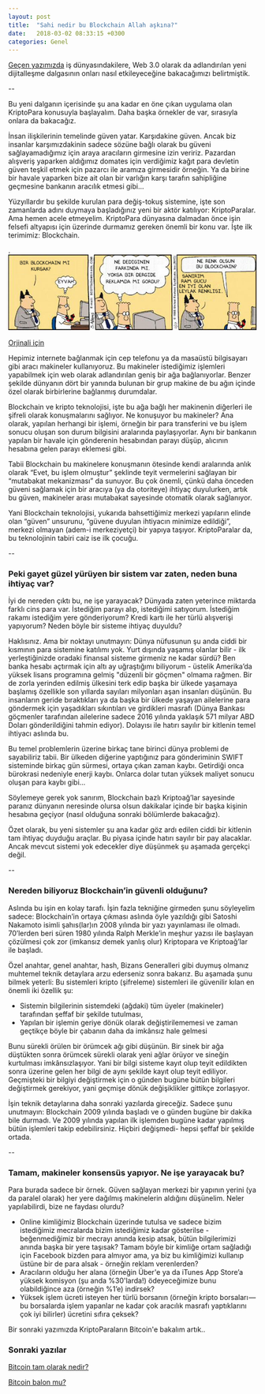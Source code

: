```yaml
---
layout: post
title:  "Sahi nedir bu Blockchain Allah aşkına?"
date:   2018-03-02 08:33:15 +0300
categories: Genel
---
```


[Geçen yazımızda](https://ademimerkezi.com/genel/2018/03/01/Geceleri-uykunuzu-ne-kaciriyor.html) iş dünyasındakilere, Web 3.0 olarak da adlandırılan yeni dijitalleşme dalgasının onları nasıl etkileyeceğine bakacağımızı belirtmiştik. 

--

Bu yeni dalganın içerisinde şu ana kadar en öne çıkan uygulama olan KriptoPara konusuyla başlayalım. Daha başka örnekler de var, sırasıyla onlara da bakacağız. 

İnsan ilişkilerinin temelinde güven yatar. Karşıdakine güven. Ancak biz insanlar karşımızdakinin sadece sözüne bağlı olarak bu güveni sağlayamadığımız için araya aracıların girmesine izin veririz. Pazardan alışveriş yaparken aldığımız domates için verdiğimiz kağıt para devletin güven teşkil etmek için pazarcı ile aramıza girmesidir örneğin. Ya da birine bir havale yaparken bize ait olan bir varlığın karşı tarafın sahipliğine geçmesine bankanın aracılık etmesi gibi... 

Yüzyıllardır bu şekilde kurulan para değiş-tokuş sistemine, işte son zamanlarda adını duymaya başladığınız yeni bir aktör katılıyor: KriptoParalar. Ama hemen acele etmeyelim. KriptoPara dünyasına dalmadan önce işin felsefi altyapısı için üzerinde durmamız gereken önemli bir konu var. İşte ilk terimimiz: Blockchain. 


.
![Dilbert on Blockchain](/assets/dilbert-chain-turkce.jpg)

[Orjinali için](https://cdn.vox-cdn.com/uploads/chorus_asset/file/7310597/dilbert-chain.jpg)


Hepimiz internete bağlanmak için cep telefonu ya da masaüstü bilgisayarı gibi aracı makineler kullanıyoruz. Bu makineler istediğimiz işlemleri yapabilmek için web olarak adlandırılan geniş bir ağa bağlanıyorlar. Benzer şekilde dünyanın dört bir yanında bulunan bir grup makine de bu ağın içinde özel olarak birbirlerine bağlanmış durumdalar.

Blockchain ve kripto teknolojisi, işte bu ağa bağlı her makinenin diğerleri ile şifreli olarak konuşmalarını sağlıyor. Ne konuşuyor bu makineler? Ana olarak, yapılan herhangi bir işlemi, örneğin bir para transferini ve bu işlem sonucu oluşan son durum bilgisini aralarında paylaşıyorlar. Aynı bir bankanın yapılan bir havale için gönderenin hesabından parayı düşüp, alıcının hesabına gelen parayı eklemesi gibi. 

Tabii Blockchain bu makinelere konuşmanın ötesinde kendi aralarında anlık olarak “Evet, bu işlem olmuştur” şeklinde teyit vermelerini sağlayan bir “mutabakat mekanizması” da sunuyor. Bu çok önemli, çünkü daha önceden güveni sağlamak için bir aracıya (ya da otoriteye) ihtiyaç duyulurken, artık bu güven, makineler arası mutabakat sayesinde otomatik olarak sağlanıyor.

Yani Blockchain teknolojisi, yukarıda bahsettiğimiz merkezi yapıların elinde olan “güven” unsurunu, “güvene duyulan ihtiyacın minimize edildiği”,  merkezi olmayan (adem-i merkeziyetçi) bir yapıya taşıyor. KriptoParalar da, bu teknolojinin tabiri caiz ise ilk çocuğu. 

--

### Peki gayet güzel yürüyen bir sistem var zaten, neden buna ihtiyaç var?

İyi de nereden çıktı bu, ne işe yarayacak? Dünyada zaten yeterince miktarda farklı cins para var. İstediğim parayı alıp, istediğimi satıyorum. İstediğim rakamı istediğim yere gönderiyorum? Kredi kartı ile her türlü alışverişi yapıyorum? Neden böyle bir sisteme ihtiyaç duyuldu?

Haklısınız. Ama bir noktayı unutmayın: Dünya nüfusunun şu anda ciddi bir kısmının para sistemine katılımı yok. Yurt dışında yaşamış olanlar bilir - ilk yerleştiğinizde oradaki finansal sisteme girmeniz ne kadar sürdü? Ben banka hesabı açtırmak için altı ay uğraştığımı biliyorum - üstelik Amerika’da yüksek lisans programına gelmiş "düzenli bir göçmen" olmama rağmen. Bir de zorla yerinden edilmiş ülkesini terk edip başka bir ülkede yaşamaya başlamış özellikle son yıllarda sayıları milyonları aşan insanları düşünün. Bu insanların geride bıraktıkları ya da başka bir ülkede yaşayan ailelerine para göndermek için yaşadıkları sıkıntıları ve girdikleri masrafı (Dünya Bankası göçmenler tarafından ailelerine sadece 2016 yılında yaklaşık 571 milyar ABD Doları gönderildiğini tahmin ediyor). Dolayısı ile hatırı sayılır bir kitlenin temel ihtiyacı aslında bu. 

Bu temel problemlerin üzerine birkaç tane birinci dünya problemi de sayabiliriz tabii. Bir ülkeden diğerine yaptığınız para gönderiminin SWIFT sisteminde birkaç gün sürmesi, ortaya çıkan zaman kaybı. Getirdiği onca bürokrasi nedeniyle enerji kaybı. Onlarca dolar tutan yüksek maliyet sonucu oluşan para kaybı gibi...

Söylemeye gerek yok sanırım, Blockchain bazlı Kriptoağ’lar sayesinde paranız dünyanın neresinde olursa olsun dakikalar içinde bir başka kişinin hesabına geçiyor (nasıl olduğuna sonraki bölümlerde bakacağız). 

Özet olarak, bu yeni sistemler şu ana kadar göz ardı edilen ciddi bir kitlenin tam ihtiyaç duyduğu araçlar. Bu piyasa içinde hatırı sayılır bir pay alacaklar. Ancak mevcut sistemi yok edecekler diye düşünmek şu aşamada gerçekçi değil. 

--


### Nereden biliyoruz Blockchain’in güvenli olduğunu?

Aslında bu işin en kolay tarafı. İşin fazla tekniğine girmeden şunu söyleyelim sadece: Blockchain’in ortaya çıkması aslında öyle yazıldığı gibi Satoshi Nakamoto isimli şahıs(lar)ın 2008 yılında bir yazı yayınlaması ile olmadı. 70’lerden beri süren 1980 yılında Ralph Merkle’in meşhur yazısı ile başlayan çözülmesi çok zor (imkansız demek yanlış olur) Kriptopara ve Kriptoağ’lar ile başladı. 

Özel anahtar, genel anahtar, hash, Bizans Generalleri gibi duymuş olmanız muhtemel teknik detaylara arzu ederseniz sonra bakarız. Bu aşamada şunu bilmek yeterli: Bu sistemleri kripto (şifreleme) sistemleri ile güvenilir kılan en önemli iki özellik şu: 
* Sistemin bilgilerinin sistemdeki (ağdaki) tüm üyeler (makineler) tarafından şeffaf bir şekilde tutulması, 
* Yapılan bir işlemin geriye dönük olarak değiştirilememesi ve zaman geçtikçe böyle bir çabanın daha da imkânsız hale gelmesi

Bunu sürekli örülen bir örümcek ağı gibi düşünün. Bir sinek bir ağa düştükten sonra örümcek sürekli olarak yeni ağlar örüyor ve sineğin kurtulması imkânsızlaşıyor. Yani bir bilgi sisteme kayıt olup teyit edildikten sonra üzerine gelen her bilgi de aynı şekilde kayıt olup teyit ediliyor. Geçmişteki bir bilgiyi değiştirmek için o günden bugüne bütün bilgileri değiştirmek gerekiyor, yani geçmişe dönük değişiklikler gittikçe zorlaşıyor. 

İşin teknik detaylarına daha sonraki yazılarda gireceğiz. Sadece şunu unutmayın: Blockchain 2009 yılında başladı ve o günden bugüne bir dakika bile durmadı. Ve 2009 yılında yapılan ilk işlemden bugüne kadar yapılmış bütün işlemleri takip edebilirsiniz. Hiçbiri değişmedi- hepsi şeffaf bir şekilde ortada. 

--


### Tamam, makineler konsensüs yapıyor. Ne işe yarayacak bu? 

Para burada sadece bir örnek. Güven sağlayan merkezi bir yapının yerini (ya da paralel olarak) her yere dağılmış makinelerin aldığını düşünelim. Neler yapılabilirdi, bize ne faydası olurdu? 
* Online kimliğimiz Blockchain üzerinde tutulsa ve sadece bizim istediğimiz mecralarda bizim istediğimiz kadar gösterilse - beğenmediğimiz bir mecrayı anında kesip atsak, bütün bilgilerimizi anında başka bir yere taşısak? Tamam böyle bir kimliğe ortam sağladığı için Facebook bizden para almıyor ama, ya biz bu kimliğimizi kullanıp üstüne bir de para alsak - örneğin reklam verenlerden?
* Aracıların olduğu her alana (örneğin Über'e ya da  iTunes App Store’a yüksek komisyon (şu anda %30'larda!) ödeyeceğimize bunu olabildiğince aza (örneğin %1’e) indirsek?
* Yüksek işlem ücreti isteyen her türlü borsanın (örneğin kripto borsaları — bu borsalarda işlem yapanlar ne kadar çok aracılık masrafı yaptıklarını çok iyi bilirler) ücretini sıfıra çeksek?

Bir sonraki yazımızda KriptoParaların Bitcoin'e bakalım artık.. 


### Sonraki yazılar

[Bitcoin tam olarak nedir?](/genel/2018/03/13/Bitcoin-ne-tam-olarak.html)

[Bitcoin balon mu?](/genel/2018/03/05/Bitcoin-balon-mu.html)
